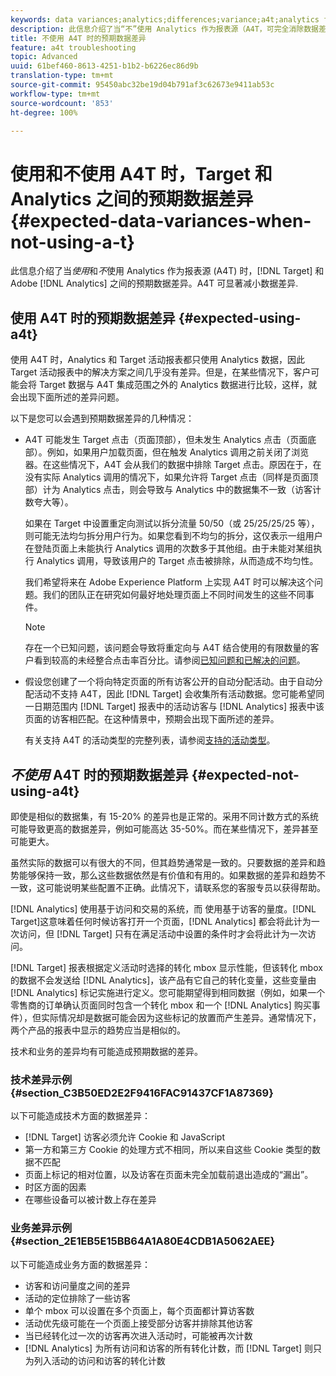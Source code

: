 ```yaml
---
keywords: data variances;analytics;differences;variance;a4t;analytics for target;analytics as the reporting source;discrepancies;discrepancy
description: 此信息介绍了当“不”使用 Analytics 作为报表源（A4T，可完全消除数据差异）时 Target 和 Adobe Analytics 之间的预期数据差异。
title: 不使用 A4T 时的预期数据差异
feature: a4t troubleshooting
topic: Advanced
uuid: 61bef460-8613-4251-b1b2-b6226ec86d9b
translation-type: tm+mt
source-git-commit: 95450abc32be19d04b791af3c62673e9411ab53c
workflow-type: tm+mt
source-wordcount: '853'
ht-degree: 100%

---
```



# 使用和不使用 A4T 时，Target 和 Analytics 之间的预期数据差异{#expected-data-variances-when-not-using-a-t}

此信息介绍了当&#x200B;*使用*&#x200B;和&#x200B;*不*&#x200B;使用 Analytics 作为报表源 (A4T) 时，[!DNL Target] 和 Adobe [!DNL Analytics] 之间的预期数据差异。A4T 可显著减小数据差异.

## 使用 A4T 时的预期数据差异 {#expected-using-a4t}

使用 A4T 时，Analytics 和 Target 活动报表都只使用 Analytics 数据，因此 Target 活动报表中的解决方案之间几乎没有差异。但是，在某些情况下，客户可能会将 Target 数据与 A4T 集成范围之外的 Analytics 数据进行比较，这样，就会出现下面所述的差异问题。

以下是您可以会遇到预期数据差异的几种情况：

* A4T 可能发生 Target 点击（页面顶部），但未发生 Analytics 点击（页面底部）。例如，如果用户加载页面，但在触发 Analytics 调用之前关闭了浏览器。在这些情况下，A4T 会从我们的数据中排除 Target 点击。原因在于，在没有实际 Analytics 调用的情况下，如果允许将 Target 点击（同样是页面顶部）计为 Analytics 点击，则会导致与 Analytics 中的数据集不一致（访客计数夸大等）。

   如果在 Target 中设置重定向测试以拆分流量 50/50（或 25/25/25/25 等），则可能无法均匀拆分用户行为。如果您看到不均匀的拆分，这仅表示一组用户在登陆页面上未能执行 Analytics 调用的次数多于其他组。由于未能对某组执行 Analytics 调用，导致该用户的 Target 点击被排除，从而造成不均匀性。

   我们希望将来在 Adobe Experience Platform 上实现 A4T 时可以解决这个问题。我们的团队正在研究如何最好地处理页面上不同时间发生的这些不同事件。

   >[!NOTE]
   >
   >存在一个已知问题，该问题会导致将重定向与 A4T 结合使用的有限数量的客户看到较高的未经整合点击率百分比。请参阅[已知问题和已解决的问题](/help/r-release-notes/known-issues-resolved-issues.md#redirect)。

* 假设您创建了一个将向特定页面的所有访客公开的自动分配活动。由于自动分配活动不支持 A4T，因此 [!DNL Target] 会收集所有活动数据。您可能希望同一日期范围内 [!DNL Target] 报表中的活动访客与 [!DNL Analytics] 报表中该页面的访客相匹配。在这种情景中，预期会出现下面所述的差异。

   有关支持 A4T 的活动类型的完整列表，请参阅[支持的活动类型](/help/c-integrating-target-with-mac/a4t/a4t.md#section_F487896214BF4803AF78C552EF1669AA)。

## *不使用* A4T 时的预期数据差异 {#expected-not-using-a4t}

即使是相似的数据集，有 15-20% 的差异也是正常的。采用不同计数方式的系统可能导致更高的数据差异，例如可能高达 35-50%。而在某些情况下，差异甚至可能更大。

虽然实际的数据可以有很大的不同，但其趋势通常是一致的。只要数据的差异和趋势能够保持一致，那么这些数据依然是有价值和有用的。如果数据的差异和趋势不一致，这可能说明某些配置不正确。此情况下，请联系您的客服专员以获得帮助。

[!DNL Analytics] 使用基于访问和交易的系统，而 使用基于访客的量度。[!DNL Target]这意味着任何时候访客打开一个页面，[!DNL Analytics] 都会将此计为一次访问，但 [!DNL Target] 只有在满足活动中设置的条件时才会将此计为一次访问。

[!DNL Target] 报表根据定义活动时选择的转化 mbox 显示性能，但该转化 mbox 的数据不会发送给 [!DNL Analytics]，该产品有它自己的转化变量，这些变量由 [!DNL Analytics] 标记实施进行定义。您可能期望得到相同数据（例如，如果一个零售商的订单确认页面同时包含一个转化 mbox 和一个 [!DNL Analytics] 购买事件），但实际情况却是数据可能会因为这些标记的放置而产生差异。通常情况下，两个产品的报表中显示的趋势应当是相似的。

技术和业务的差异均有可能造成预期数据的差异。

### 技术差异示例 {#section_C3B50ED2E2F9416FAC91437CF1A87369}

以下可能造成技术方面的数据差异：

* [!DNL Target] 访客必须允许 Cookie 和 JavaScript
* 第一方和第三方 Cookie 的处理方式不相同，所以来自这些 Cookie 类型的数据不匹配
* 页面上标记的相对位置，以及访客在页面未完全加载前退出造成的“漏出”。
* 时区方面的因素
* 在哪些设备可以被计数上存在差异

### 业务差异示例 {#section_2E1EB5E15BB64A1A80E4CDB1A5062AEE}

以下可能造成业务方面的数据差异：

* 访客和访问量度之间的差异
* 活动的定位排除了一些访客
* 单个 mbox 可以设置在多个页面上，每个页面都计算访客数
* 活动优先级可能在一个页面上接受部分访客并排除其他访客
* 当已经转化过一次的访客再次进入活动时，可能被再次计数
* [!DNL Analytics] 为所有访问和访客的所有转化计数，而 [!DNL Target] 则只为列入活动的访问和访客的转化计数